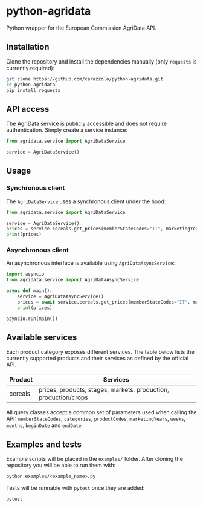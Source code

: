 # python-agridata

Python wrapper for the European Commission AgriData API.

## Installation

Clone the repository and install the dependencies manually (only `requests` is currently required):

```bash
git clone https://github.com/carazzolo/python-agridata.git
cd python-agridata
pip install requests
```

## API access

The AgriData service is publicly accessible and does not require authentication. Simply create a service instance:

```python
from agridata.service import AgriDataService

service = AgriDataService()
```

## Usage

### Synchronous client

The `AgriDataService` uses a synchronous client under the hood:

```python
from agridata.service import AgriDataService

service = AgriDataService()
prices = service.cereals.get_prices(memberStateCodes="IT", marketingYears="2024")
print(prices)
```

### Asynchronous client

An asynchronous interface is available using `AgriDataAsyncService`:

```python
import asyncio
from agridata.service import AgriDataAsyncService

async def main():
    service = AgriDataAsyncService()
    prices = await service.cereals.get_prices(memberStateCodes="IT", marketingYears="2024")
    print(prices)

asyncio.run(main())
```

## Available services

Each product category exposes different services. The table below lists the
currently supported products and their services as defined by the official API.

| Product | Services |
|---------|---------|
| cereals | prices, products, stages, markets, production, production/crops |
All query classes accept a common set of parameters used when calling the API:
`memberStateCodes`, `categories`, `productCodes`, `marketingYears`, `weeks`, `months`,
`beginDate` and `endDate`.

## Examples and tests

Example scripts will be placed in the `examples/` folder. After cloning the repository you will be able to run them with:

```bash
python examples/<example_name>.py
```

Tests will be runnable with `pytest` once they are added:

```bash
pytest
```

